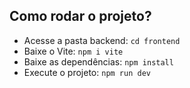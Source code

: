 ## Como rodar o projeto?

- Acesse a pasta backend: 
`cd frontend`
- Baixe o Vite:
`npm i vite`
- Baixe as dependências: 
`npm install`
- Execute o projeto:
`npm run dev`
